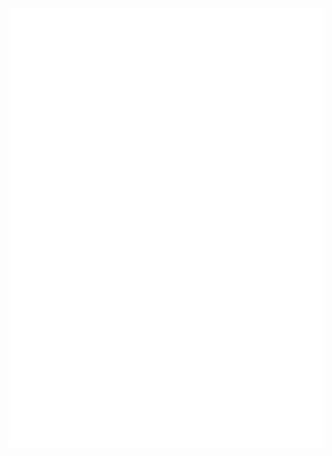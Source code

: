 <!-- 
![Top Langs](https://github-readme-stats.vercel.app/api/top-langs/?username=Rovniced&langs_count=10&hide=html&theme=dark&bg_color=DEG,1E90FF,87CEEB&text_color=E6E6FA&icon_color=FFFACD)
-->
<div style="position:relative; display: flex; flex-wrap: nowrap;"> 
    <img style='position:absolute; z-index:1;' src='metrics.plugin.isocalendar.fullyear.svg' alt="metrics.plugin.isocalendar.fullyear.svg"/>
</div> 

![Enlysure's GitHub](https://github-readme-stats.vercel.app/api?username=Rovniced&show_icons=true&theme=dark&bg_color=DEG,1E90FF,87CEEB&include_all_commits=true&text_color=E6E6FA&icon_color=FFFACD&cache_seconds=86400)

##  👋Who am i

- 在校学生 A student
- 喜欢写垃圾代码（） Likes to creat useless things.
- [个人博客（实际上很少更新的） Personal Blog](https://blog.enlysure.com)

## 📫Contact me

-   [GitHub](https://github.com/Rovniced)
-   [E-mail](mailto:enlysure@gmail.com)
-   [Telegram](https://t.me/luotianyi_bot)

![count](https://count.getloli.com/get/@Rovniced)

<div style="position:relative; display: flex; flex-wrap: nowrap;"> 
  <img src="https://raw.githubusercontent.com/Rovniced/Rovniced/output/github-contribution-grid-snake.svg">
</div> 
